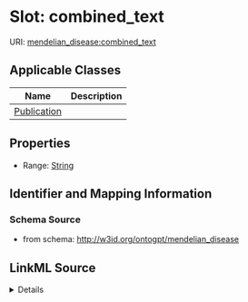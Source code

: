# Slot: combined_text

URI: [mendelian_disease:combined_text](http://w3id.org/ontogpt/mendelian_disease/combined_text)



<!-- no inheritance hierarchy -->




## Applicable Classes

| Name | Description |
| --- | --- |
[Publication](Publication.md) | 






## Properties

* Range: [String](String.md)







## Identifier and Mapping Information







### Schema Source


* from schema: http://w3id.org/ontogpt/mendelian_disease




## LinkML Source

<details>
```yaml
name: combined_text
from_schema: http://w3id.org/ontogpt/mendelian_disease
rank: 1000
alias: combined_text
owner: Publication
domain_of:
- Publication
range: string

```
</details>